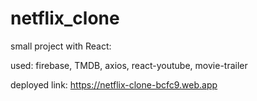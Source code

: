 # netflix_clone

small project with React:

used: firebase, TMDB, axios, react-youtube, movie-trailer

deployed link: https://netflix-clone-bcfc9.web.app  